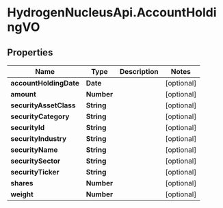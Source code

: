 # HydrogenNucleusApi.AccountHoldingVO

## Properties
Name | Type | Description | Notes
------------ | ------------- | ------------- | -------------
**accountHoldingDate** | **Date** |  | [optional] 
**amount** | **Number** |  | [optional] 
**securityAssetClass** | **String** |  | [optional] 
**securityCategory** | **String** |  | [optional] 
**securityId** | **String** |  | [optional] 
**securityIndustry** | **String** |  | [optional] 
**securityName** | **String** |  | [optional] 
**securitySector** | **String** |  | [optional] 
**securityTicker** | **String** |  | [optional] 
**shares** | **Number** |  | [optional] 
**weight** | **Number** |  | [optional] 


